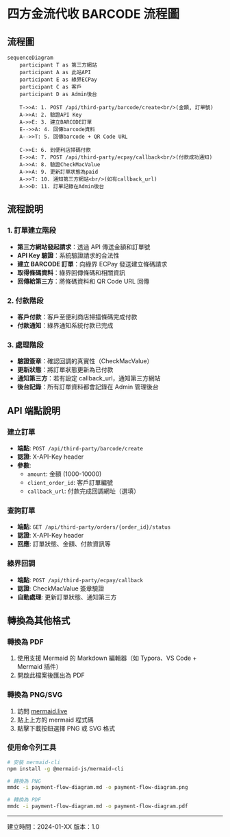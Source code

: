 # 四方金流代收 BARCODE 流程圖

## 流程圖

```mermaid
sequenceDiagram
    participant T as 第三方網站
    participant A as 此站API
    participant E as 綠界ECPay
    participant C as 客戶
    participant D as Admin後台

    T->>A: 1. POST /api/third-party/barcode/create<br/>(金額, 訂單號)
    A->>A: 2. 驗證API Key
    A->>E: 3. 建立BARCODE訂單
    E-->>A: 4. 回傳barcode資料
    A-->>T: 5. 回傳barcode + QR Code URL
    
    C->>E: 6. 到便利店掃碼付款
    E->>A: 7. POST /api/third-party/ecpay/callback<br/>(付款成功通知)
    A->>A: 8. 驗證CheckMacValue
    A->>A: 9. 更新訂單狀態為paid
    A->>T: 10. 通知第三方網站<br/>(如有callback_url)
    A->>D: 11. 訂單記錄在Admin後台
```

## 流程說明

### 1. 訂單建立階段
- **第三方網站發起請求**：透過 API 傳送金額和訂單號
- **API Key 驗證**：系統驗證請求的合法性
- **建立 BARCODE 訂單**：向綠界 ECPay 發送建立條碼請求
- **取得條碼資料**：綠界回傳條碼和相關資訊
- **回傳給第三方**：將條碼資料和 QR Code URL 回傳

### 2. 付款階段
- **客戶付款**：客戶至便利商店掃描條碼完成付款
- **付款通知**：綠界通知系統付款已完成

### 3. 處理階段
- **驗證簽章**：確認回調的真實性（CheckMacValue）
- **更新狀態**：將訂單狀態更新為已付款
- **通知第三方**：若有設定 callback_url，通知第三方網站
- **後台記錄**：所有訂單資料都會記錄在 Admin 管理後台

## API 端點說明

### 建立訂單
- **端點**: `POST /api/third-party/barcode/create`
- **認證**: X-API-Key header
- **參數**:
  - `amount`: 金額 (1000-10000)
  - `client_order_id`: 客戶訂單編號
  - `callback_url`: 付款完成回調網址（選填）

### 查詢訂單
- **端點**: `GET /api/third-party/orders/{order_id}/status`
- **認證**: X-API-Key header
- **回應**: 訂單狀態、金額、付款資訊等

### 綠界回調
- **端點**: `POST /api/third-party/ecpay/callback`
- **認證**: CheckMacValue 簽章驗證
- **自動處理**: 更新訂單狀態、通知第三方

## 轉換為其他格式

### 轉換為 PDF
1. 使用支援 Mermaid 的 Markdown 編輯器（如 Typora、VS Code + Mermaid 插件）
2. 開啟此檔案後匯出為 PDF

### 轉換為 PNG/SVG
1. 訪問 [mermaid.live](https://mermaid.live)
2. 貼上上方的 mermaid 程式碼
3. 點擊下載按鈕選擇 PNG 或 SVG 格式

### 使用命令列工具
```bash
# 安裝 mermaid-cli
npm install -g @mermaid-js/mermaid-cli

# 轉換為 PNG
mmdc -i payment-flow-diagram.md -o payment-flow-diagram.png

# 轉換為 PDF
mmdc -i payment-flow-diagram.md -o payment-flow-diagram.pdf
```

---

建立時間：2024-01-XX
版本：1.0
